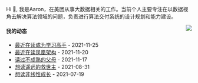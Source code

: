 Hi 👋, 我是Aaron，在美团从事大数据相关的工作。当前个人主要专注在以数据视角去解决算法领域的问题，负责进行算法交付系统的设计规划和能力建设。

<p >

<img align="right" src="https://github-readme-stats.vercel.app/api?username=aaronshan&show_icons=true&icon_color=805AD5&text_color=718096&bg_color=ffffff&hide_title=true" />

<p align="left">
     
#### 我的动态

<!-- douban starts -->
* <a href='https://book.douban.com/subject/35673970/' target='_blank'>最近在读成为学习高手</a> - 2021-11-25
* <a href='https://book.douban.com/subject/35492898/' target='_blank'>最近在读凤凰架构</a> - 2021-11-20
* <a href='https://book.douban.com/subject/27045252/' target='_blank'>读过不成熟的父母</a> - 2021-11-17
* <a href='https://book.douban.com/subject/1322455/' target='_blank'>想读遥远的救世主</a> - 2021-08-31
* <a href='https://book.douban.com/subject/35218970/' target='_blank'>想读非线性成长</a> - 2021-07-19
<!-- douban ends -->

<!-- recent_releases starts -->

<!-- recent_releases ends -->
</p>

</p>
